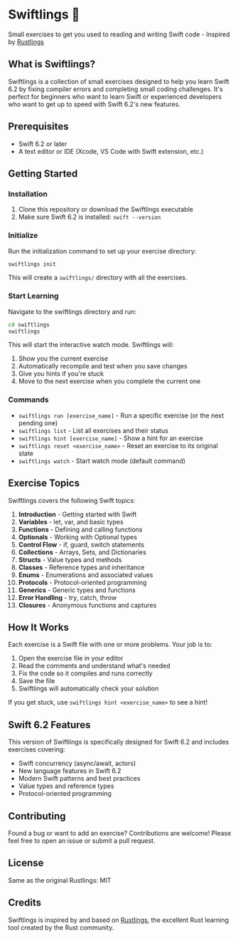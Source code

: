 # Swiftlings 🦅

Small exercises to get you used to reading and writing Swift code - Inspired by [Rustlings](https://github.com/rust-lang/rustlings)

## What is Swiftlings?

Swiftlings is a collection of small exercises designed to help you learn Swift 6.2 by fixing compiler errors and completing small coding challenges. It's perfect for beginners who want to learn Swift or experienced developers who want to get up to speed with Swift 6.2's new features.

## Prerequisites

- Swift 6.2 or later
- A text editor or IDE (Xcode, VS Code with Swift extension, etc.)

## Getting Started

### Installation

1. Clone this repository or download the Swiftlings executable
2. Make sure Swift 6.2 is installed: `swift --version`

### Initialize

Run the initialization command to set up your exercise directory:

```bash
swiftlings init
```

This will create a `swiftlings/` directory with all the exercises.

### Start Learning

Navigate to the swiftlings directory and run:

```bash
cd swiftlings
swiftlings
```

This will start the interactive watch mode. Swiftlings will:
1. Show you the current exercise
2. Automatically recompile and test when you save changes
3. Give you hints if you're stuck
4. Move to the next exercise when you complete the current one

### Commands

- `swiftlings run [exercise_name]` - Run a specific exercise (or the next pending one)
- `swiftlings list` - List all exercises and their status
- `swiftlings hint [exercise_name]` - Show a hint for an exercise
- `swiftlings reset <exercise_name>` - Reset an exercise to its original state
- `swiftlings watch` - Start watch mode (default command)

## Exercise Topics

Swiftlings covers the following Swift topics:

1. **Introduction** - Getting started with Swift
2. **Variables** - let, var, and basic types
3. **Functions** - Defining and calling functions
4. **Optionals** - Working with Optional types
5. **Control Flow** - if, guard, switch statements
6. **Collections** - Arrays, Sets, and Dictionaries
7. **Structs** - Value types and methods
8. **Classes** - Reference types and inheritance
9. **Enums** - Enumerations and associated values
10. **Protocols** - Protocol-oriented programming
11. **Generics** - Generic types and functions
12. **Error Handling** - try, catch, throw
13. **Closures** - Anonymous functions and captures

## How It Works

Each exercise is a Swift file with one or more problems. Your job is to:

1. Open the exercise file in your editor
2. Read the comments and understand what's needed
3. Fix the code so it compiles and runs correctly
4. Save the file
5. Swiftlings will automatically check your solution

If you get stuck, use `swiftlings hint <exercise_name>` to see a hint!

## Swift 6.2 Features

This version of Swiftlings is specifically designed for Swift 6.2 and includes exercises covering:

- Swift concurrency (async/await, actors)
- New language features in Swift 6.2
- Modern Swift patterns and best practices
- Value types and reference types
- Protocol-oriented programming

## Contributing

Found a bug or want to add an exercise? Contributions are welcome! Please feel free to open an issue or submit a pull request.

## License

Same as the original Rustlings: MIT

## Credits

Swiftlings is inspired by and based on [Rustlings](https://github.com/rust-lang/rustlings), the excellent Rust learning tool created by the Rust community.
